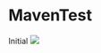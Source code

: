 # MavenTest
Initial
[![](https://jitpack.io/v/jianghaijun/MavenTest.svg)](https://jitpack.io/#jianghaijun/MavenTest)
